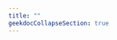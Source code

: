 ```yaml
---
title: ""
geekdocCollapseSection: true
---
```


<!-- title: Module Specifications
geekdocNav: true
geekdocAlign: left
geekdocAnchor: true
geekdocCollapseSection: true
url: /specs/module-specs/ -->

